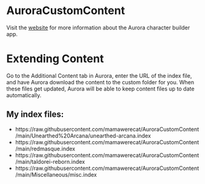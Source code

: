 # AuroraCustomContent
Visit the <a href="https://aurorabuilder.com/">website</a> for more information about the Aurora character builder app.


<h1>Extending Content</h1>
Go to the Additional Content tab in Aurora, enter the URL of the index file, and have Aurora download the content to the custom folder for you. When these files get updated, Aurora will be able to keep content files up to date automatically.

<h2>My index files:</h2>
<ul>
  <li>https://raw.githubusercontent.com/mamawerecat/AuroraCustomContent/main/Unearthed%20Arcana/unearthed-arcana.index</li>
  <li>https://raw.githubusercontent.com/mamawerecat/AuroraCustomContent/main/redmasque.index</li>
  <li>https://raw.githubusercontent.com/mamawerecat/AuroraCustomContent/main/taldorei-reborn.index</li>
  <li>https://raw.githubusercontent.com/mamawerecat/AuroraCustomContent/main/Miscellaneous/misc.index</li>
</ul>
